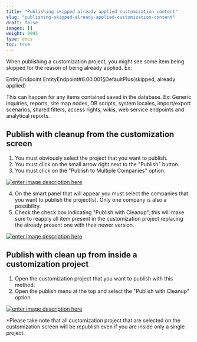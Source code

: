 ```yaml
---
title: "Publishing skipped already applied customization content"
slug: "publishing-skipped-already-applied-customization-content"
draft: false
images: []
weight: 9995
type: docs
toc: true
---
```


When publishing a customization project, you might see some item being skipped for the reason of being already applied. Ex: 

EntityEndpoint EntityEndpoint#6.00.001§DefaultPlus(skipped, already applied)

This can happen for any items contained saved in the database. Ex:
Generic inquiries, reports, site map nodes, DB scripts, system locales, import/export scenarios, shared filters, access rights, wikis, web service endpoints and analytical reports.

## Publish with cleanup from the customization screen
 1) You must obviously select the project that you want to publish.
 2) You must click on the small arrow right next to the "Publish" button.
 3) You must click on the "Publish to Multiple Companies" option.

[![enter image description here][1]][1]

 4) On the smart panel that will appear you must select the companies that you want to publish the project(s). Only one company is also a possibility.
5) Check the check box indicating "Publish with Cleanup", this will make sure to reapply all item present in the customization project replacing the already present one with their newer version.

[![enter image description here][2]][2]


  [1]: https://i.stack.imgur.com/28g4V.jpg
  [2]: https://i.stack.imgur.com/UTwmQ.jpg

## Publish with clean up from inside a customization project
1) Open the customization project that you want to publish with this method.
2) Open the publish menu at the top and select the "Publish with Cleanup" option.

[![enter image description here][1]][1]


  [1]: https://i.stack.imgur.com/O0j3Z.jpg

*Please take note that all customization project that are selected on the customization screen will be republish even if you are inside only a single project.

